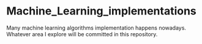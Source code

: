 # Machine_Learning_implementations
Many machine learning algorithms implementation happens nowadays. Whatever area I explore will be committed in this repository.
